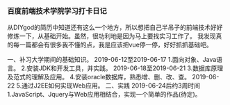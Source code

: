 ### 百度前端技术学院学习打卡日记

从DIYgod的简历中知道还有这么一个地方，所以想把自己半吊子的前端技术好好修炼一下，从基础开始。虽然，很功利地是因为马上要找实习工作了。
我发现真的每一篇都会有很多我不懂的点，我是应该把vue停一停，好好抓抓基础吧。



一、补习大学期间的基础知识。
2019-06-12至2019-06-17
1.面向对象、Java语言。
2.安装JDK和开发工具，并实践。
2019-06-18至2019-06-21
3.数据库原理及范式的理解及应用。
4.安装oracle数据库，熟悉增、删、改、查。
2019-06-22
5.通过J2EE如何实现Web应用。
二、实践
2019-06-24后约3周时间
1.JavaScript、Jquery与Web应用相结合，实现一个简单的作品(待定)。